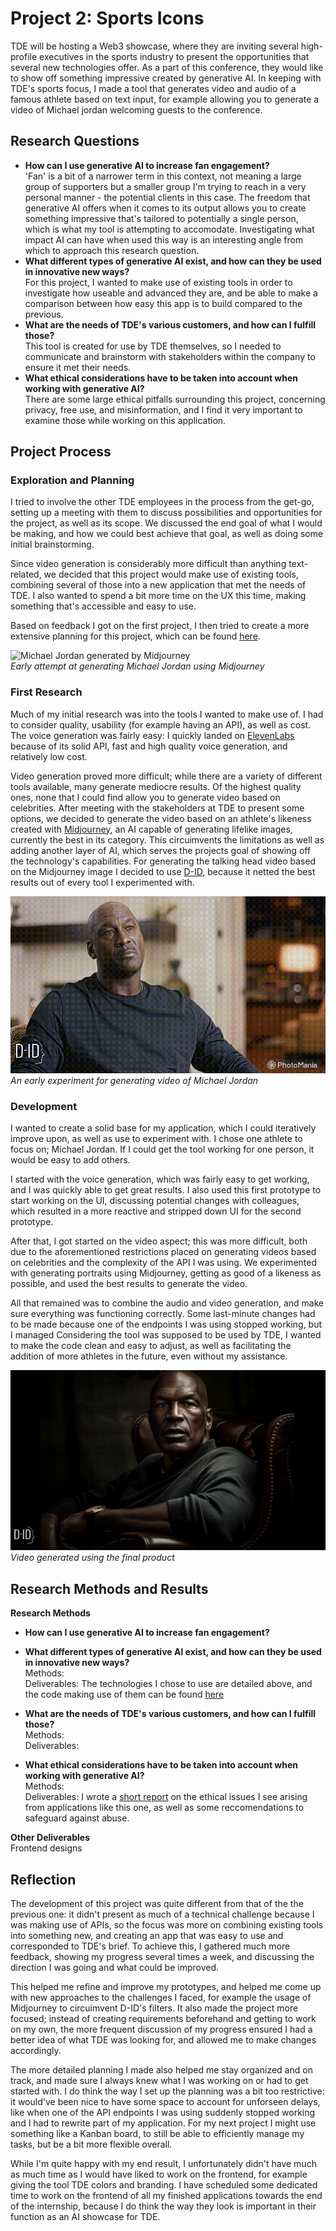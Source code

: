 # Project 2: Sports Icons  
TDE will be hosting a Web3 showcase, where they are inviting several high-profile executives in the sports industry to present the opportunities that several new technologies offer. As a part of this conference, they would like to show off something impressive created by generative AI. In keeping with TDE's sports focus, I made a tool that generates video and audio of a famous athlete based on text input, for example allowing you to generate a video of Michael jordan welcoming guests to the conference.

## Research Questions
- **How can I use generative AI to increase fan engagement?**  
'Fan' is a bit of a narrower term in this context, not meaning a large group of supporters but a smaller group I'm trying to reach in a very personal manner - the potential clients in this case. The freedom that generative AI offers when it comes to its output allows you to create something impressive that's tailored to potentially a single person, which is what my tool is attempting to accomodate. Investigating what impact AI can have when used this way is an interesting angle from which to approach this research question.  
- **What different types of generative AI exist, and how can they be used in innovative new ways?**  
For this project, I wanted to make use of existing tools in order to investigate how useable and advanced they are, and be able to make a comparison between how easy this app is to build compared to the previous.  
- **What are the needs of TDE's various customers, and how can I fulfill those?**  
This tool is created for use by TDE themselves, so I needed to communicate and brainstorm with stakeholders within the company to ensure it met their needs.  
- **What ethical considerations have to be taken into account when working with generative AI?**  
There are some large ethical pitfalls surrounding this project, concerning privacy, free use, and misinformation, and I find it very important to examine those while working on this application.  

## Project Process

### Exploration and Planning  
I tried to involve the other TDE employees in the process from the get-go, setting up a meeting with them to discuss possibilities and opportunities for the project, as well as its scope. We discussed the end goal of what I would be making, and how we could best achieve that goal, as well as doing some initial brainstorming.

Since video generation is considerably more difficult than anything text-related, we decided that this project would make use of existing tools, combining several of those into a new application that met the needs of TDE. I also wanted to spend a bit more time on the UX this time, making something that's accessible and easy to use.

Based on feedback I got on the first project, I then tried to create a more extensive planning for this project, which can be found [here](Planning.md).

![Michael Jordan generated by Midjourney](Images/Michael_Jordan_Midjourney_Test.png)  
_Early attempt at generating Michael Jordan using Midjourney_

### First Research  
Much of my initial research was into the tools I wanted to make use of. I had to consider quality, usability (for example having an API), as well as cost. The voice generation was fairly easy: I quickly landed on [ElevenLabs](https://www.elevenlabs.io) because of its solid API, fast and high quality voice generation, and relatively low cost.

Video generation proved more difficult; while there are a variety of different tools available, many generate mediocre results. Of the highest quality ones, none that I could find allow you to generate video based on celebrities. After meeting with the stakeholders at TDE to present some options, we decided to generate the video based on an athlete's likeness created with [Midjourney](https://www.midjourney.com), an AI capable of generating lifelike images, currently the best in its category. 
This circuimvents the limitations as well as adding another layer of AI, which serves the projects goal of showing off the technology's capabilities.
For generating the talking head video based on the Midjourney image I decided to use [D-ID](https://www.d-id.com), because it netted the best results out of every tool I experimented with.

![Michael Jordan Test Early Testing Gif](Images/Michael_Jordan_Test.gif)  
_An early experiment for generating video of Michael Jordan_

### Development  
I wanted to create a solid base for my application, which I could iteratively improve upon, as well as use to experiment with. I chose one athlete to focus on; Michael Jordan. If I could get the tool working for one person, it would be easy to add others. 

I started with the voice generation, which was fairly easy to get working, and I was quickly able to get great results. I also used this first prototype to start working on the UI, discussing potential changes with colleagues, which resulted in a more reactive and stripped down UI for the second prototype.

After that, I got started on the video aspect; this was more difficult, both due to the aforementioned restrictions placed on generating videos based on celebrities and the complexity of the API I was using. We experimented with generating portraits using Midjourney, getting as good of a likeness as possible, and used the best results to generate the video.

All that remained was to combine the audio and video generation, and make sure everything was functioning correctly. Some last-minute changes had to be made because one of the endpoints I was using stopped working, but I managed Considering the tool was supposed to be used by TDE, I wanted to make the code clean and easy to adjust, as well as facilitating the addition of more athletes in the future, even without my assistance. 

![MJ Talking.gif](Images/MJ_Talking.gif)  
_Video generated using the final product_

## Research Methods and Results
**Research Methods**  
- **How can I use generative AI to increase fan engagement?**  

- **What different types of generative AI exist, and how can they be used in innovative new ways?**  
Methods:  
Deliverables: The technologies I chose to use are detailed above, and the code making use of them can be found [here](https://github.com/RikJansenTU/SportIcons)  
- **What are the needs of TDE's various customers, and how can I fulfill those?**  
Methods:  
Deliverables:   
- **What ethical considerations have to be taken into account when working with generative AI?**  
Methods:  
Deliverables: I wrote a [short report](Ethical_Considerations.md) on the ethical issues I see arising from applications like this one, as well as some reccomendations to safeguard against abuse.  

**Other Deliverables**  
Frontend designs

## Reflection  
The development of this project was quite different from that of the the previous one: it didn't present as much of a technical challenge because I was making use of APIs, so the focus was more on combining existing tools into something new, and creating an app that was easy to use and corresponded to TDE's brief. To achieve this, I gathered much more feedback, showing my progress several times a week, and discussing the direction I was going and what could be improved.

This helped me refine and improve my prototypes, and helped me come up with new approaches to the challenges I faced, for example the usage of Midjourney to circuimvent D-ID's filters. It also made the project more focused; instead of creating requirements beforehand and getting to work on my own, the more frequent discussion of my progress ensured I had a better idea of what TDE was looking for, and allowed me to make changes accordingly.

The more detailed planning I made also helped me stay organized and on track, and made sure I always knew what I was working on or had to get started with. I do think the way I set up the planning was a bit too restrictive: it would've been nice to have some space to account for unforseen delays, like when one of the API endpoints I was using suddenly stopped working and I had to rewrite part of my application.
For my next project I might use something like a Kanban board, to still be able to efficiently manage my tasks, but be a bit more flexible overall.

While I'm quite happy with my end result, I unfortunately didn't have much as much time as I would have liked to work on the frontend, for example giving the tool TDE colors and branding. I have scheduled some dedicated time to work on the frontend of all my finished applications towards the end of the internship, because I do think the way they look is important in their function as an AI showcase for TDE.
